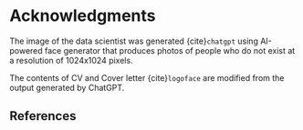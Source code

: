 # Acknowledgments

The image of the data scientist was generated {cite}`chatgpt` using AI-powered face generator that produces photos of people who do not exist at a resolution of 1024x1024 pixels.

The contents of CV and Cover letter {cite}`logoface` are modified from the output generated by ChatGPT.

## References
```{bibliography}
```
